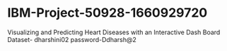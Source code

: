 # IBM-Project-50928-1660929720
Visualizing and Predicting Heart Diseases with an Interactive Dash Board
Dataset- dharshini02
password-Ddharsh@2
